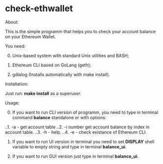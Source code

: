 # check-ethwallet
About:

This is the simple programm that helps you to check your account balance on your Ethereum Wallet. 

You need: 

0. Unix-based system with standard Unix utilities and BASH;

1. Ethereum CLI based on GoLang (geth);

2. gdialog (Installs automatically with make install).

Installation:

Just run: **make install** as a superuser.

Usage:

0. If you want to run CLI version of programm, you need to type in terminal command **balance** standalone or with options:

..1. -a - get account table
..2. -i number  get account balance by index in account table.
..3. -h - help.
..4. -e - check existance of Ethereum CLI.

1. If you want to run UI version in terminal you need to set **DISPLAY** shell variable to empty string and type in terminal **balance_ui**.

2. If you want to run GUI version just type in terminal **balance_ui**.


